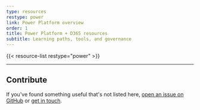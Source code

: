 ```yaml
---
type: resources
restype: power
link: Power Platform overview
order: 1
title: Power Platform + D365 resources
subtitle: Learning paths, tools, and governance
---
```


<dl>
{{< resource-list restype="power" >}}
</dl>

---

## Contribute

If you've found something useful that's not listed here, [open an issue on GitHub](https://github.com/alirobe/alirobe.github.io/issues) or [get in touch](/contact/).
